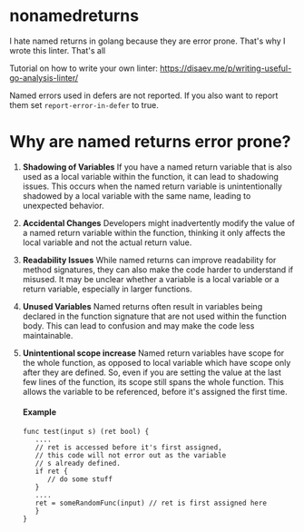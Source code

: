 # nonamedreturns

I hate named returns in golang because they are error prone. That's why I wrote this linter. That's all

Tutorial on how to write your own linter:
https://disaev.me/p/writing-useful-go-analysis-linter/

Named errors used in defers are not reported. If you also want to report them set `report-error-in-defer` to true.

# Why are named returns error prone?

1. **Shadowing of Variables**
   If you have a named return variable that is also used as a local variable within the function, it can lead to shadowing issues. This occurs when the named return variable is unintentionally shadowed by a local variable with the same name, leading to unexpected behavior.

2. **Accidental Changes**
   Developers might inadvertently modify the value of a named return variable within the function, thinking it only affects the local variable and not the actual return value.

3. **Readability Issues**
   While named returns can improve readability for method signatures, they can also make the code harder to understand if misused. It may be unclear whether a variable is a local variable or a return variable, especially in larger functions.

4. **Unused Variables**
   Named returns often result in variables being declared in the function signature that are not used within the function body. This can lead to confusion and may make the code less maintainable.

5. **Unintentional scope increase**
   Named return variables have scope for the whole function, as opposed to local variable which have scope only after they are defined. So, even if you are setting the value at the last few lines of the function, its scope still spans the whole function.
   This allows the variable to be referenced, before it's assigned the first time.

   #### Example
   ```golang
   func test(input s) (ret bool) {
      ....
      // ret is accessed before it's first assigned,
      // this code will not error out as the variable 
      // s already defined.
      if ret {
         // do some stuff
      }
      ....
      ret = someRandomFunc(input) // ret is first assigned here
      }
   }
   ```